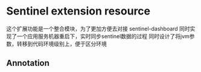 # Sentinel extension resource

这个扩展功能是一个整合模块，为了更加方便去对接 sentinel-dashboard
同时实现了一个应用服务机器重启下，实时同步sentinel数据的过程
同时设计了将jvm参数，转移到代码环境级别上，便于区分环境

## Annotation
